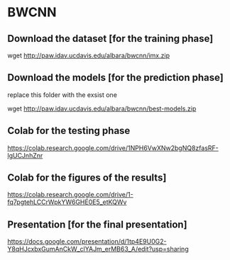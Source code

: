 # BWCNN

## Download the dataset [for the training phase]
wget http://paw.idav.ucdavis.edu/albara/bwcnn/imx.zip

## Download the models [for the prediction phase]
replace this folder with the exsist one

wget http://paw.idav.ucdavis.edu/albara/bwcnn/best-models.zip

## Colab for the testing phase
https://colab.research.google.com/drive/1NPH6VwXNw2bgNQ8zfasRF-lgUCJnhZnr

## Colab for the figures of the results]
https://colab.research.google.com/drive/1-fq7pgtehLCCrWpkYW6GHE0E5_etKQWv

## Presentation [for the final presentation]
https://docs.google.com/presentation/d/1tp4E9U0G2-Y8qHJcxbxGumAnCkW_clYAJm_erMB63_A/edit?usp=sharing

